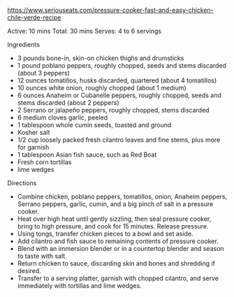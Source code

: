 
https://www.seriouseats.com/pressure-cooker-fast-and-easy-chicken-chile-verde-recipe

Active: 10 mins
Total: 30 mins
Serves: 4 to 6 servings

Ingredients
 - 3 pounds bone-in, skin-on chicken thighs and drumsticks
 - 1 pound poblano peppers, roughly chopped, seeds and stems discarded (about 3 peppers)
 - 12 ounces tomatillos, husks discarded, quartered (about 4 tomatillos)
 - 10 ounces white onion, roughly chopped (about 1 medium)
 - 6 ounces Anaheim or Cubanelle peppers, roughly chopped, seeds and stems discarded (about 2 peppers)
 - 2 Serrano or jalapeño peppers, roughly chopped, stems discarded
 - 6 medium cloves garlic, peeled
 - 1 tablespoon whole cumin seeds, toasted and ground
 - Kosher salt
 - 1/2 cup loosely packed fresh cilantro leaves and fine stems, plus more for garnish
 - 1 tablespoon Asian fish sauce, such as Red Boat
 - Fresh corn tortillas
 - lime wedges

Directions
 - Combine chicken, poblano peppers, tomatillos, onion, Anaheim peppers, Serrano peppers, garlic, cumin, and a big pinch of salt in a pressure cooker.
 - Heat over high heat until gently sizzling, then seal pressure cooker, bring to high pressure, and cook for 15 minutes. Release pressure.
 - Using tongs, transfer chicken pieces to a bowl and set aside.
 - Add cilantro and fish sauce to remaining contents of pressure cooker.
 - Blend with an immersion blender or in a countertop blender and season to taste with salt.
 - Return chicken to sauce, discarding skin and bones and shredding if desired.
 - Transfer to a serving platter, garnish with chopped cilantro, and serve immediately with tortillas and lime wedges.
